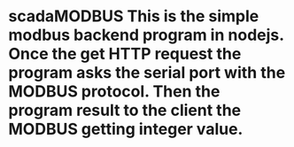 # scadaMODBUS This is the simple modbus backend program in nodejs. Once the get HTTP request the program asks the serial port with the MODBUS protocol. Then the program result to the client the MODBUS getting integer value. 
